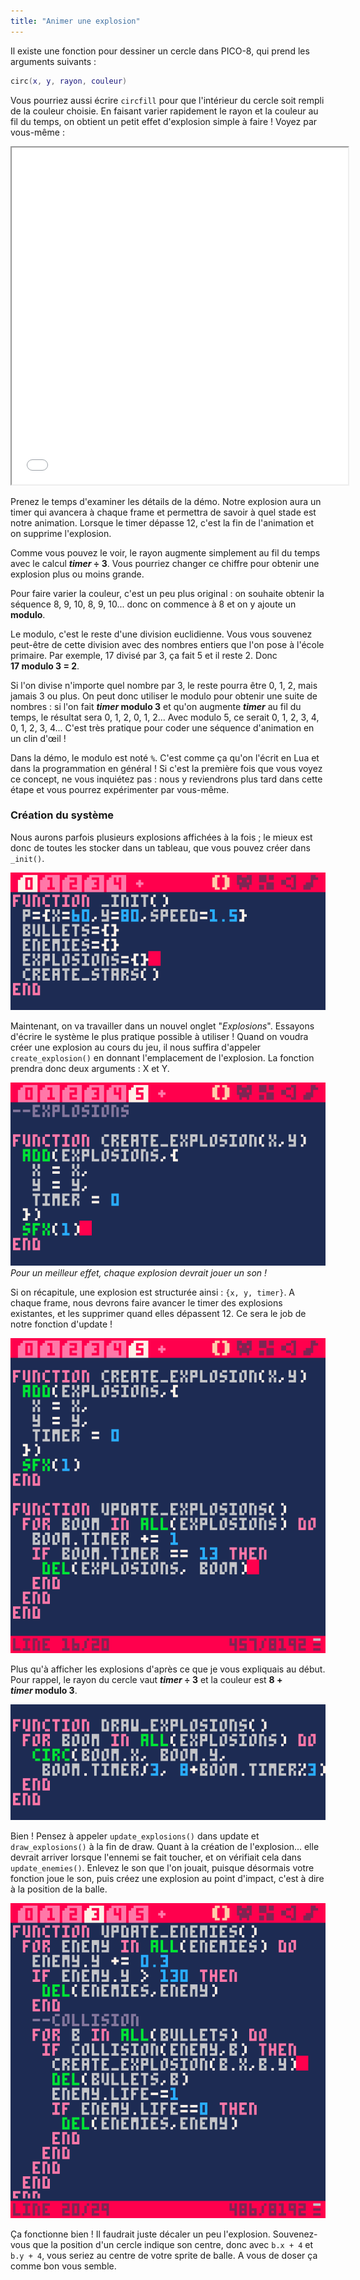 ```yaml
---
title: "Animer une explosion"
---
```


Il existe une fonction pour dessiner un cercle dans PICO-8, qui prend les arguments suivants :

```lua
circ(x, y, rayon, couleur)
```

Vous pourriez aussi écrire `circfill` pour que l'intérieur du cercle soit rempli de la couleur choisie. En faisant varier rapidement le rayon et la couleur au fil du temps, on obtient un petit effet d'explosion simple à faire ! Voyez par vous-même :

<iframe width="538" height="539"
  src="/jeux-pico-8/demo-explosions/index.html">
</iframe>

Prenez le temps d'examiner les détails de la démo. Notre explosion aura un timer qui avancera à chaque frame et permettra de savoir à quel stade est notre animation. Lorsque le timer dépasse 12, c'est la fin de l'animation et on supprime l'explosion.

Comme vous pouvez le voir, le rayon augmente simplement au fil du temps avec le calcul ***timer* ÷ 3**. Vous pourriez changer ce chiffre pour obtenir une explosion plus ou moins grande.

Pour faire varier la couleur, c'est un peu plus original : on souhaite obtenir la séquence 8, 9, 10, 8, 9, 10... donc on commence à 8 et on y ajoute un **modulo**.

Le modulo, c'est le reste d'une division euclidienne. Vous vous souvenez peut-être de cette division avec des nombres entiers que l'on pose à l'école primaire. Par exemple, 17 divisé par 3, ça fait 5 et il reste 2. Donc **17 modulo 3 = 2**.

Si l'on divise n'importe quel nombre par 3, le reste pourra être 0, 1, 2, mais jamais 3 ou plus. On peut donc utiliser le modulo pour obtenir une suite de nombres : si l'on fait ***timer* modulo 3** et qu'on augmente ***timer*** au fil du temps, le résultat sera 0, 1, 2, 0, 1, 2... Avec modulo 5, ce serait 0, 1, 2, 3, 4, 0, 1, 2, 3, 4... C'est très pratique pour coder une séquence d'animation en un clin d'œil !

Dans la démo, le modulo est noté `%`. C'est comme ça qu'on l'écrit en Lua et dans la programmation en général ! Si c'est la première fois que vous voyez ce concept, ne vous inquiétez pas : nous y reviendrons plus tard dans cette étape et vous pourrez expérimenter par vous-même.

### Création du système

Nous aurons parfois plusieurs explosions affichées à la fois ; le mieux est donc de toutes les stocker dans un tableau, que vous pouvez créer dans `_init()`.

![Déclaration du tableau des explosions](./tableau-explosions.png)

Maintenant, on va travailler dans un nouvel onglet "*Explosions*". Essayons d'écrire le système le plus pratique possible à utiliser ! Quand on voudra créer une explosion au cours du jeu, il nous suffira d'appeler `create_explosion()` en donnant l'emplacement de l'explosion. La fonction prendra donc deux arguments : X et Y.

![Create explosion](./create-explosion.png)
*Pour un meilleur effet, chaque explosion devrait jouer un son !*

Si on récapitule, une explosion est structurée ainsi : `{x, y, timer}`. A chaque frame, nous devrons faire avancer le timer des explosions existantes, et les supprimer quand elles dépassent 12. Ce sera le job de notre fonction d'update !

![Update explosions](./update-explosions.png)

Plus qu'à afficher les explosions d'après ce que je vous expliquais au début. Pour rappel, le rayon du cercle vaut ***timer* ÷ 3** et la couleur est **8 + *timer* modulo 3**.

![Draw explosions](./draw-explosions.png)

Bien ! Pensez à appeler `update_explosions()` dans update et `draw_explosions()` à la fin de draw. Quant à la création de l'explosion... elle devrait arriver lorsque l'ennemi se fait toucher, et on vérifiait cela dans `update_enemies()`. Enlevez le son que l'on jouait, puisque désormais votre fonction joue le son, puis créez une explosion au point d'impact, c'est à dire à la position de la balle.

![Appel explosion](./appel-explosion.png)

Ça fonctionne bien ! Il faudrait juste décaler un peu l'explosion. Souvenez-vous que la position d'un cercle indique son centre, donc avec `b.x + 4` et `b.y + 4`, vous seriez au centre de votre sprite de balle. A vous de doser ça comme bon vous semble.
